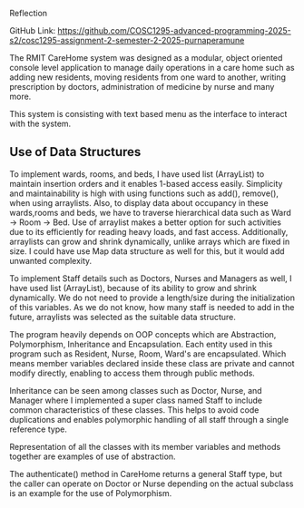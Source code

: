 Reflection

GitHub Link:
https://github.com/COSC1295-advanced-programming-2025-s2/cosc1295-assignment-2-semester-2-2025-purnaperamune

The RMIT CareHome system was designed as a modular, object oriented console
level application to manage daily operations in a care home such as adding new residents,
moving residents from one ward to another, writing prescription by doctors, administration of medicine by
nurse and many more.

This system is consisting with text based menu as the interface to interact with
the system.

Use of Data Structures
----------------------

To implement wards, rooms, and beds, I have used list (ArrayList) to maintain insertion orders and
it enables 1-based access easily. Simplicity and maintainability is high with
using functions such as add(), remove(), when using arraylists. Also,
to display data about occupancy in these wards,rooms and beds, we have to traverse hierarchical
data such as Ward -> Room -> Bed. Use of arraylist makes a better option for such activities due to
its efficiently for reading heavy loads, and fast access. Additionally, arraylists can grow and shrink
dynamically, unlike arrays which are fixed in size. I could have use Map data structure as well
for this, but it would add unwanted complexity.

To implement Staff details such as Doctors, Nurses and Managers as well, I have used list (ArrayList),
because of its ability to grow and shrink dynamically. We do not need to provide
a length/size during the initialization of this variables. As we do not know, how many
staff is needed to add in the future, arraylists was selected as the suitable data structure.

The program heavily depends on OOP concepts which are Abstraction, Polymorphism, Inheritance and Encapsulation.
Each entity used in this program such as Resident, Nurse, Room, Ward's
are encapsulated. Which means member variables declared inside these class are
private and cannot modify directly, enabling to access them through public methods.

Inheritance can be seen among classes such as Doctor, Nurse, and Manager where I
implemented a super class named Staff to include common characteristics of these classes.
This helps to avoid code duplications and enables polymorphic handling of all staff through a single reference type.

Representation of all the classes with its member variables and methods together are
examples of use of abstraction.

The authenticate() method in CareHome returns a general Staff type,
but the caller can operate on Doctor or Nurse depending on the actual subclass
is an example for the use of Polymorphism.
